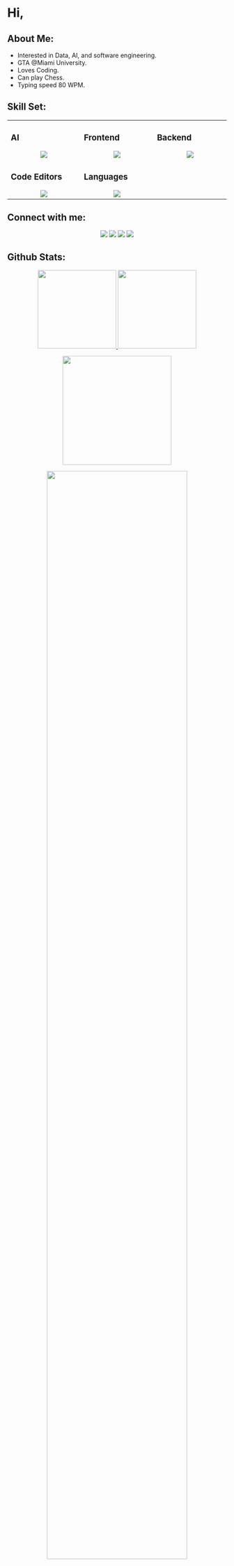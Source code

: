 # Hi,

## About Me:

- Interested in Data, AI, and software engineering.
- GTA @Miami University.
- Loves Coding.
- Can play Chess.
- Typing speed 80 WPM.
  
## Skill Set:

<table><tr><td valign="top" width="25%">
  
### AI
<a href="https://github.com/itsazibfarooq">
<div align="center">
       <img src="https://skillicons.dev/icons?i=pytorch,scikitlearn,opencv,numpy,pandas,matplotlib,pil,&perline=4" /> 
</div>
</a>
</td><td valign="top" width="25%">

### Frontend  
<a href="https://github.com/itsazibfarooq">
<div align="center">  
       <img src="https://skillicons.dev/icons?i=html,css,js,nextjs,angular,react&perline=4" /> 
</div>
</a>
 </td><td valign="top" width="25%">
        
### Backend
<a href="https://github.com/itsazibfarooq">
<div align="center">
       <img src="https://skillicons.dev/icons?i=nodejs,flask,docker,aws,gcp,kafka,rabbitmq,git,&perline=4" /> 
</div>
</a>

</td>
</tr>
<tr><td valign="top" width="25%">

### Code Editors  
<a href="https://github.com/itsazibfarooq">
<div align="center">  
       <img src="https://skillicons.dev/icons?i=vscode,vim,pycharm,&perline=4" /> 
</div>
</a>
</td><td valign="top" width="25%">

### Languages 
<a href="https://github.com/itsazibfarooq">
<div align="center">  
       <img src="https://skillicons.dev/icons?i=c,cpp,python,js,ts,sql,&perline=4" /> 
</div>
</a>
 </td> 
</tr>
</table>


## Connect with me:
<div align="center">
    <a href="https://www.linkedin.com/in/itsazibfarooq/" target="_blank"><img src="https://img.shields.io/badge/Azib%20Farooq-0077B5?style=flat&logo=Linkedin&logoColor=white"/></a>
    <a target="_blank" href="mailto:azibfarooq10@gmail.com"><img src="https://img.shields.io/badge/-azibfarooq10@gmail.com-D14836?style=flat&logo=Gmail&logoColor=white"/></a>
    <a href="https://leetcode.com/u/azibfarooq/" target="_blank"><img src="https://img.shields.io/badge/Azib%20Farooq-FFA116?style=flat&logo=LeetCode&logoColor=white"/></a>
        <a href="https://medium.com/@azibfarooq10" target="_blank"><img src="https://img.shields.io/badge/Azib Farooq-3B5948?style=flat&logo=Medium&logoColor=white"/></a>
</div>

 ## Github Stats:
<p align="center">
    <a href="https://github.com/itsazibfarooq">
        <img height="180em" src="https://github-readme-stats-git-masterrstaa-rickstaa.vercel.app/api?username=itsazibfarooq&show_icons=true&theme=onedark&include_all_commits=true&count_private=true&hide_border=true"/>
        <img height="180em" src="https://github-readme-stats-eight-theta.vercel.app/api/top-langs/?username=itsazibfarooq&langs_count=12&layout=compact&langs_count=8&theme=onedark&include_all_commits=true&count_private=true&hide_border=true" />
    </a>
</p>
<!-- Activity Graph -->
<p align="center">
  <a href="https://github.com/itsazibfarooq">
    <img height=250 src="https://github-readme-activity-graph.vercel.app/graph?username=itsazibfarooq&bg_color=282c34&color=FDFD96&line=FDFD96&point=FFFFFF&area_color=79FE96&border_radius=24.5&title_color=FDFD96&border_radius=20px"/>
  </a> 
</p>


 <p align="center">
   <a href="https://github.com/itsazibfarooq"> 
     <img width="80%" src="https://github-readme-streak-stats.herokuapp.com/?user=itsazibfarooq&show_icons=true&locale=en&layout=demo&theme=Onedark&hide_border=true" /> 
   </a>  
 </p>

<br>

<div id="header" align="center">
  
  <p align="center"> <a href="https://github.com/ryo-ma/github-profile-trophy"><img src="https://github-profile-trophy.vercel.app/?username=itsazibfarooq" alt="itsazibfarooq" /></a> </p>
  
<p align="left"> <a href="https://twitter.com/" target="blank"><img src="https://img.shields.io/twitter/follow/?logo=twitter&style=for-the-badge" alt="" /></a> </p>

  <img src="https://komarev.com/ghpvc/?username=itsazibfarooq&style=for-the-badge&color=orange" alt=""/>
</div>

<h2  align="center">💻 Check Out My Repos ⬇️ </h2>

#

<!-- <div align="center">
  <a href="https://github.com/itsazibfarooq">
    <img src="https://quotes-github-readme.vercel.app/api?theme=dark">
  </a>
 </div> -->



